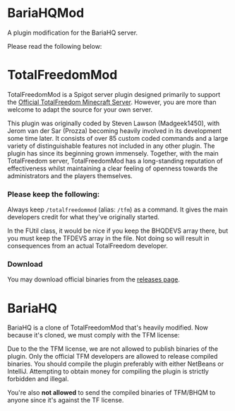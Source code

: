 # BariaHQMod #
A plugin modification for the BariaHQ server.

Please read the following below:
# TotalFreedomMod #

TotalFreedomMod is a Spigot server plugin designed primarily to support the [Official TotalFreedom Minecraft Server](http://totalfreedom.me/). However, you are more than welcome to adapt the source for your own server.

This plugin was originally coded by Steven Lawson (Madgeek1450), with Jerom van der Sar (Prozza) becoming heavily involved in its development some time later. It consists of over 85 custom coded commands and a large variety of distinguishable features not included in any other plugin. The plugin has since its beginning grown immensely. Together, with the main TotalFreedom server, TotalFreedomMod has a long-standing reputation of effectiveness whilst maintaining a clear feeling of openness towards the administrators and the players themselves.

### Please keep the following: ###

Always keep `/totalfreedommod` (alias: `/tfm`) as a command. It gives the main developers credit for what they've originally started.

In the FUtil class, it would be nice if you keep the BHQDEVS array there, but you must keep the TFDEVS array in the file. Not doing so will result in consequences from an actual TotalFreedom developer. 

### Download ###
You may download official binaries from the [releases page](https://github.com/TotalFreedom/TotalFreedomMod/releases).

# BariaHQ #
BariaHQ is a clone of TotalFreedomMod that's heavily modified. Now because it's cloned, we must comply with the TFM license:

Due to the the TFM license, we are not allowed to publish binaries of the plugin. Only the official TFM developers are allowed to release compiled binaries. You should compile the plugin preferably with either NetBeans or IntelliJ. Attempting to obtain money for compiling the plugin is strictly forbidden and illegal.

You're also **not allowed** to send the compiled binaries of TFM/BHQM to anyone since it's against the TF license.
